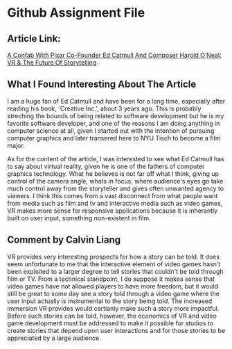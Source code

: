 # Github Assignment File

## Article Link:

[A Confab With Pixar Co-Founder Ed Catmull And Composer Harold O’Neal: VR & The Future Of Storytelling](https://www.forbes.com/sites/robertwolcott/2021/01/22/vr-storytelling--serendipity-pixar-co-founder-ed-catmull-and-composer-harold-oneal/?sh=825b70836778)

## What I Found Interesting About The Article

I am a huge fan of Ed Catmull and have been for a long time, especially after reading his book, 'Creative Inc.', about 3 years ago. This is probably streching the bounds of being related to software development but he is my favorite software developer, and one of the reasons I am doing anything in computer science at all, given I started out with the intention of pursuing computer graphics and later transered here to NYU Tisch to become a film major.

As for the content of the article, I was interested to see what Ed Catmull has to say about virtual reality, given he is one of the fathers of computer graphics technology. What he believes is not far off what I think, giving up control of the camera angle, whats in focus, where audience's eyes go take much control away from the storyteller and gives often unwanted agency to viewers. I think this comes from a vast disconnect from what people want from media such as film and tv and interactive media such as video games, VR makes more sense for responsive applications because it is inherantly built on user input, something non-existent in film.

## Comment by Calvin Liang
VR provides very interesting prospects for how a story can be told. It does seem unfortunate to me that the interactive element of video games hasn't been exploited to a larger degree to tell stories that couldn't be told through film or TV. From a technical standpoint, I do suppose it makes sense that video games have not allowed players to have more freedom, but it would still be great to some day see a story told through a video game where the user input actually is instrumental to the story being told. The increased immersion VR provides would certianly make such a story more impactful. Before such stories can be told, however, the economics of VR and video game development must be addressed to make it possible for studios to create stories that depend upon user interactions and for those stories to be appreciated by a large audience.